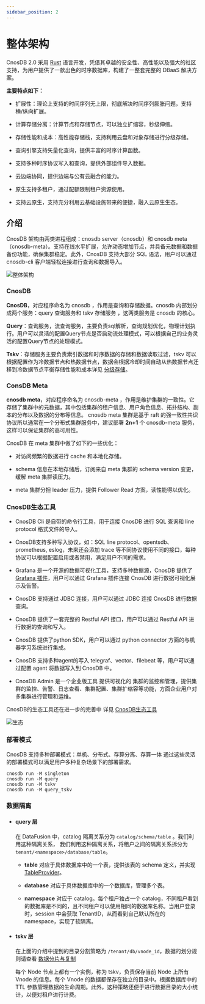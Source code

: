 ```yaml
---
sidebar_position: 2
---
```


# 整体架构

CnosDB 2.0 采用 [Rust](https://www.rust-lang.org/) 语言开发，凭借其卓越的安全性、高性能以及强大的社区支持，为用户提供了一款出色的时序数据库，构建了一整套完整的 DBaaS 解决方案。

**主要特点如下：**

- 扩展性：理论上支持的时间序列无上限，彻底解决时间序列膨胀问题，支持横/纵向扩展。

- 计算存储分离：计算节点和存储节点，可以独立扩缩容，秒级伸缩。

- 存储性能和成本：高性能存储栈，支持利用云盘和对象存储进行分级存储。

- 查询引擎支持矢量化查询，提供丰富的时序计算函数。

- 支持多种时序协议写入和查询，提供外部组件导入数据。

- 云边端协同，提供边端与公有云融合的能力。

- 原生支持多租户，通过配额限制租户资源使用。

- 支持云原生，支持充分利用云基础设施带来的便捷，融入云原生生态。

## 介绍

CnosDB 架构由两类进程组成：cnosdb server（cnosdb）和 cnosdb meta（cnosdb-meta）。支持在线水平扩展，允许动态增加节点，并具备元数据和数据备份功能，确保集群稳定。此外，CnosDB 支持大部分 SQL 语法，用户可以通过 cnosdb-cli 客户端轻松连接进行查询和数据导入。

![整体架构](/img/arch.png)

### CnosDB
**CnosDB**，对应程序命名为 cnosdb ，作用是查询和存储数据。cnosdb 内部划分成两个服务：query 查询服务和 tskv 存储服务 ，这两类服务是 cnosdb 的核心。

**Query**：查询服务，流查询服务，主要负责sql解析，查询规划优化，物理计划执行。用户可以灵活的配置Query节点是否启动流处理模式，可以根据自己的业务灵活的配置Query节点的处理模式。

**Tskv**：存储服务主要负责索引数据和时序数据的存储和数据读取过滤，tskv 可以根据配置作为冷数据节点和热数据节点，数据会根据冷却时间自动从热数据节点迁移到冷数据节点平衡存储性能和成本详见 [分级存储](/docs/manage/tiered_storage.md)。

### ConsDB Meta
**cnosdb meta**，对应程序命名为 cnosdb-meta ，作用是维护集群的一致性。它存储了集群中的元数据，其中包括集群的租户信息、用户角色信息、拓扑结构、副本的分布以及数据的分布等信息。
cnosdb meta 集群是基于 raft 的强一致性共识协议所以通常在一个分布式集群服务中，建议部署 **2n+1** 个 cnosdb-meta 服务，这样可以保证集群的高可用性。

CnosDB 在 meta 集群中做了如下的一些优化：
- 对访问频繁的数据进行 cache 和本地化存储。

- schema 信息在本地存储后，订阅来自 meta 集群的 schema version 变更，缓解 meta 集群读压力。

- meta 集群分担 leader 压力，提供 Follower Read 方案，读性能得以优化。


### CnosDB生态工具
- CnosDB Cli 是自带的命令行工具，用于连接 CnosDB 进行 SQL 查询和 line protocol 格式文件的导入。

- CnosDB支持多种写入协议，如：SQL line protocol、opentsdb、prometheus, eslog，未来还会添加 trace 等不同协议使用不同的接口，每种协议可以根据配置启用或者禁用，满足用户不同的需求。

- Grafana 是一个开源的数据可视化工具，支持多种数据源，CnosDB 提供了 [Grafana 插件](https://grafana.com/grafana/plugins/cnos-cnosdb-datasource)，用户可以通过 Grafana 插件连接 CnosDB 进行数据可视化展示及告警。

- CnosDB 支持通过 JDBC 连接，用户可以通过 JDBC 连接 CnosDB 进行数据查询。

- CnosDB 提供了一套完整的 Restful API 接口，用户可以通过 Restful API 进行数据的查询和写入。

- CnosDB 提供了python SDK，用户可以通过 python connector 方面的与机器学习系统进行集成。

- CnosDB 支持多种agent的写入 telegraf、vector、filebeat 等，用户可以通过配置 agent 将数据写入到 CnosDB 中。

- CnosDB Admin 是一个企业版工具 提供可视化的 集群的监控和管理，提供集群的监控、告警、日志查看、集群配置、集群扩缩容等功能，方面企业用户对多集群进行管理和运维。

CnosDB的生态工具还在进一步的完善中 详见 [CnosDB生态工具](/docs/reference/tools.md)

![生态](/img/app_arch.png)

### 部署模式

CnosDB 支持多种部署模式：单机、分布式、存算分离、存算一体 通过这些灵活的部署模式可以满足用户多种复杂场景下的部署需求。
````
cnosdb run -M singleton
cnosdb run -M query
cnosdb run -M tskv
cnosdb run -M query_tskv
````

### 数据隔离

- #### query 层

  在 DataFusion 中，catalog 隔离关系分为 `catalog/schema/table` 。我们利用这种隔离关系， 我们利用这种隔离关系，将租户之间的隔离关系拆分为`tenant/<namespace>/database/table`。

    - **table** 对应于具体数据库中的一个表，提供该表的 schema 定义，并实现 [TableProvider](https://datafusion.apache.org/library-user-guide/custom-table-providers.html)。
  
    - **database** 对应于具体数据库中的一个数据库，管理多个表。

    - **namespace** 对应于 catalog。每个租户独占一个 catalog，不同租户看到的数据库是不同的，且不同租户可以使用相同的数据库名称。当用户登录时，session 中会获取 TenantID，从而看到自己默认所在的 namespace，实现了软隔离。

- #### tskv 层
  
  在上面的介绍中提到的目录分割策略为 `/tenant/db/vnode_id`，数据的划分规则请查看 [数据分片与复制](./replica)
  
  每个 Node 节点上都有一个实例，称为 tskv，负责保存当前 Node 上所有 Vnode 的信息。每个 Vnode 的数据都保存在独立的目录中。根据数据库中的 TTL 参数管理数据的生命周期。此外，这种策略还便于进行数据目录的大小统计，以便对租户进行计费。
